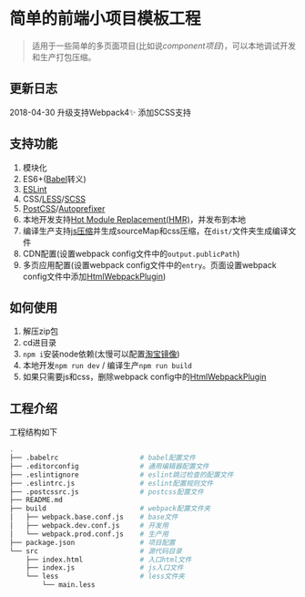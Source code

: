 # 简单的前端小项目模板工程

> 适用于一些简单的多页面项目(比如说*component项目*)，可以本地调试开发和生产打包压缩。

## 更新日志

2018-04-30 升级支持Webpack4✨ 添加SCSS支持

## 支持功能

1. 模块化
1. ES6+([Babel][babel]转义)
1. [ESLint][eslint]
1. CSS/[LESS][less]/[SCSS][scss]
1. [PostCSS][postcss]/[Autoprefixer][autoprefixer]
1. 本地开发支持[Hot Module Replacement(HMR)][hmr]，并发布到本地
1. 编译生产支持[js压缩][uglifyjs]并生成sourceMap和css压缩，在`dist/`文件夹生成编译文件
1. CDN配置(设置webpack config文件中的`output.publicPath`)
1. 多页应用配置(设置webpack config文件中的`entry`。页面设置webpack config文件中添加[HtmlWebpackPlugin][html_webpack_plugin])

## 如何使用

1. 解压zip包
1. cd进目录
1. `npm i`安装node依赖(太慢可以配置[淘宝镜像][npm_taobao])
1. 本地开发`npm run dev` / 编译生产`npm run build`
1. 如果只需要js和css，删除webpack config中的[HtmlWebpackPlugin][html_webpack_plugin]

## 工程介绍

工程结构如下

```bash
.
├── .babelrc                    # babel配置文件
├── .editorconfig               # 通用编辑器配置文件
├── .eslintignore               # eslint跳过检查的配置文件
├── .eslintrc.js                # eslint配置规则文件
├── .postcssrc.js               # postcss配置文件
├── README.md
├── build                       # webpack配置文件夹
│   ├── webpack.base.conf.js    # base文件
│   ├── webpack.dev.conf.js     # 开发用
│   └── webpack.prod.conf.js    # 生产用
├── package.json                # 项目配置
└── src                         # 源代码目录
    ├── index.html              # 入口html文件
    ├── index.js                # js入口文件
    └── less                    # less文件夹
        └── main.less

```

[babel]: https://babeljs.io/ "Babel"
[eslint]: https://eslint.org/ "ESLint"
[less]: http://lesscss.org/ "LESS"
[stylus]: https://github.com/stylus/stylus "STYLUS"
[scss]: http://sass-lang.com/ "SCSS"
[hmr]: https://webpack.js.org/concepts/hot-module-replacement/  "HMR"
[postcss]: https://github.com/postcss/postcss "PostCSS"
[autoprefixer]: https://github.com/postcss/autoprefixer "AutoPrefixer"
[uglifyjs]: https://webpack.js.org/plugins/uglifyjs-webpack-plugin/ "Uglifyjs"
[html_webpack_plugin]: https://webpack.js.org/plugins/html-webpack-plugin/ "HtmlWebpackPlugin"
[npm_taobao]: http://npm.taobao.org/ "淘宝镜像"
